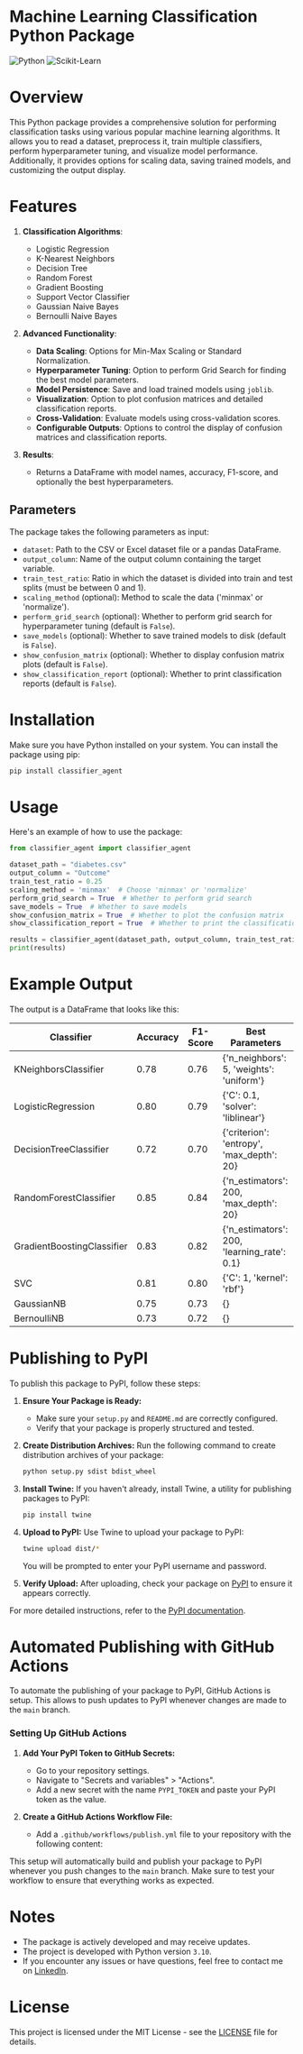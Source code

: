 # Machine Learning Classification Python Package

![Python](https://img.shields.io/badge/Python-3776AB?style=for-the-badge&logo=python&logoColor=white)
![Scikit-Learn](https://img.shields.io/badge/scikit_learn-F7931E?style=for-the-badge&logo=scikit-learn&logoColor=white)

# Overview

This Python package provides a comprehensive solution for performing classification tasks using various popular machine learning algorithms. It allows you to read a dataset, preprocess it, train multiple classifiers, perform hyperparameter tuning, and visualize model performance. Additionally, it provides options for scaling data, saving trained models, and customizing the output display.

# Features

1. **Classification Algorithms**:
   - Logistic Regression
   - K-Nearest Neighbors
   - Decision Tree
   - Random Forest
   - Gradient Boosting
   - Support Vector Classifier
   - Gaussian Naive Bayes
   - Bernoulli Naive Bayes

2. **Advanced Functionality**:
   - **Data Scaling**: Options for Min-Max Scaling or Standard Normalization.
   - **Hyperparameter Tuning**: Option to perform Grid Search for finding the best model parameters.
   - **Model Persistence**: Save and load trained models using `joblib`.
   - **Visualization**: Option to plot confusion matrices and detailed classification reports.
   - **Cross-Validation**: Evaluate models using cross-validation scores.
   - **Configurable Outputs**: Options to control the display of confusion matrices and classification reports.

3. **Results**:
   - Returns a DataFrame with model names, accuracy, F1-score, and optionally the best hyperparameters.

## Parameters

The package takes the following parameters as input:
- `dataset`: Path to the CSV or Excel dataset file or a pandas DataFrame.
- `output_column`: Name of the output column containing the target variable.
- `train_test_ratio`: Ratio in which the dataset is divided into train and test splits (must be between 0 and 1).
- `scaling_method` (optional): Method to scale the data ('minmax' or 'normalize').
- `perform_grid_search` (optional): Whether to perform grid search for hyperparameter tuning (default is `False`).
- `save_models` (optional): Whether to save trained models to disk (default is `False`).
- `show_confusion_matrix` (optional): Whether to display confusion matrix plots (default is `False`).
- `show_classification_report` (optional): Whether to print classification reports (default is `False`).

# Installation

Make sure you have Python installed on your system. You can install the package using pip:

```sh
pip install classifier_agent
```

# Usage

Here's an example of how to use the package:

```python
from classifier_agent import classifier_agent

dataset_path = "diabetes.csv"
output_column = "Outcome"
train_test_ratio = 0.25
scaling_method = 'minmax'  # Choose 'minmax' or 'normalize'
perform_grid_search = True  # Whether to perform grid search
save_models = True  # Whether to save models
show_confusion_matrix = True  # Whether to plot the confusion matrix
show_classification_report = True  # Whether to print the classification report

results = classifier_agent(dataset_path, output_column, train_test_ratio, scaling_method, perform_grid_search, save_models, show_confusion_matrix, show_classification_report)
print(results)
```

# Example Output

The output is a DataFrame that looks like this:

| Classifier              | Accuracy | F1-Score | Best Parameters |
|-------------------------|----------|----------|-----------------|
| KNeighborsClassifier    | 0.78     | 0.76     | {'n_neighbors': 5, 'weights': 'uniform'} |
| LogisticRegression      | 0.80     | 0.79     | {'C': 0.1, 'solver': 'liblinear'} |
| DecisionTreeClassifier  | 0.72     | 0.70     | {'criterion': 'entropy', 'max_depth': 20} |
| RandomForestClassifier  | 0.85     | 0.84     | {'n_estimators': 200, 'max_depth': 20} |
| GradientBoostingClassifier | 0.83 | 0.82     | {'n_estimators': 200, 'learning_rate': 0.1} |
| SVC                     | 0.81     | 0.80     | {'C': 1, 'kernel': 'rbf'} |
| GaussianNB              | 0.75     | 0.73     | {} |
| BernoulliNB             | 0.73     | 0.72     | {} |

# Publishing to PyPI

To publish this package to PyPI, follow these steps:

1. **Ensure Your Package is Ready:**
   - Make sure your `setup.py` and `README.md` are correctly configured.
   - Verify that your package is properly structured and tested.

2. **Create Distribution Archives:**
   Run the following command to create distribution archives of your package:
   ```sh
   python setup.py sdist bdist_wheel
   ```

3. **Install Twine:**
   If you haven't already, install Twine, a utility for publishing packages to PyPI:
   ```sh
   pip install twine
   ```

4. **Upload to PyPI:**
   Use Twine to upload your package to PyPI:
   ```sh
   twine upload dist/*
   ```
   You will be prompted to enter your PyPI username and password.

5. **Verify Upload:**
   After uploading, check your package on [PyPI](https://pypi.org/) to ensure it appears correctly.

For more detailed instructions, refer to the [PyPI documentation](https://packaging.python.org/tutorials/packaging-projects/).

# Automated Publishing with GitHub Actions

To automate the publishing of your package to PyPI, GitHub Actions is setup. This allows to push updates to PyPI whenever changes are made to the `main` branch.

### Setting Up GitHub Actions

1. **Add Your PyPI Token to GitHub Secrets:**
   - Go to your repository settings.
   - Navigate to "Secrets and variables" > "Actions".
   - Add a new secret with the name `PYPI_TOKEN` and paste your PyPI token as the value.

2. **Create a GitHub Actions Workflow File:**
   - Add a `.github/workflows/publish.yml` file to your repository with the following content:

This setup will automatically build and publish your package to PyPI whenever you push changes to the `main` branch. Make sure to test your workflow to ensure that everything works as expected.

# Notes

- The package is actively developed and may receive updates.
- The project is developed with Python version `3.10`.
- If you encounter any issues or have questions, feel free to contact me on [LinkedIn](https://www.linkedin.com/in/adnan-karol-aa1666179/).

# License

This project is licensed under the MIT License - see the [LICENSE](LICENSE) file for details.